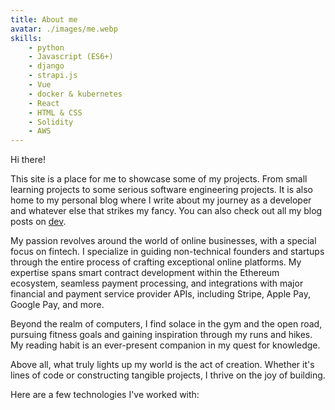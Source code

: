 ```yaml
---
title: About me
avatar: ./images/me.webp
skills:
    - python
    - Javascript (ES6+)
    - django
    - strapi.js
    - Vue
    - docker & kubernetes
    - React
    - HTML & CSS
    - Solidity
    - AWS
---
```

Hi there!

This site is a place for me to showcase some of my projects. From small learning projects to some serious software engineering projects. It is also home to my personal blog where I write about my journey as a developer and whatever else that strikes my fancy. You can also check out all my blog posts on [dev](https://dev.to/lewiskori).

My passion revolves around the world of online businesses, with a special focus on fintech. I specialize in guiding non-technical founders and startups through the entire process of crafting exceptional online platforms. My expertise spans smart contract development within the Ethereum ecosystem, seamless payment processing, and integrations with major financial and payment service provider APIs, including Stripe, Apple Pay, Google Pay, and more.

Beyond the realm of computers, I find solace in the gym and the open road, pursuing fitness goals and gaining inspiration through my runs and hikes. My reading habit is an ever-present companion in my quest for knowledge.

Above all, what truly lights up my world is the act of creation. Whether it's lines of code or constructing tangible projects, I thrive on the joy of building.

Here are a few technologies I've worked with:
